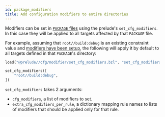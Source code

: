 ```yaml
---
id: package_modifiers
title: Add configuration modifiers to entire directories
---
```


Modifiers can be set in [`PACKAGE` files](../../rule_authors/package)
using the prelude's `set_cfg_modifiers`. In this case they will be
applied to all targets affected by that `PACKAGE` file.

For example, assuming that `root//build:debug` is an existing constraint
value and [modifiers have been setup](./modifiers_setup), the following
will apply it by default to all targets defined in that `PACKAGE`'s
directory:

```python
load("@prelude//cfg/modifier/set_cfg_modifiers.bzl", "set_cfg_modifiers")

set_cfg_modifiers([
    "root//build:debug",
])
```

`set_cfg_modifiers` takes 2 arguments:

- `cfg_modifiers`, a list of modifiers to set.
- `extra_cfg_modifiers_per_rule`, a dictionary mapping rule names to
  lists of modifiers that should be applied only for that rule.
